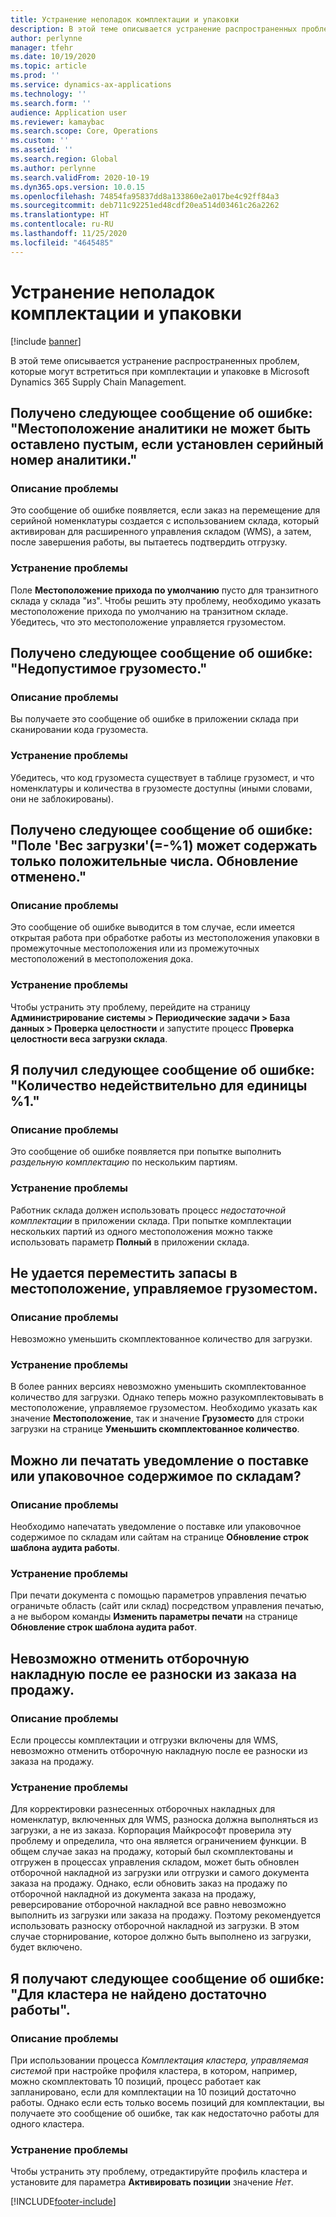 ```yaml
---
title: Устранение неполадок комплектации и упаковки
description: В этой теме описывается устранение распространенных проблем, которые могут встретиться при комплектации и упаковке в Microsoft Dynamics 365 Supply Chain Management.
author: perlynne
manager: tfehr
ms.date: 10/19/2020
ms.topic: article
ms.prod: ''
ms.service: dynamics-ax-applications
ms.technology: ''
ms.search.form: ''
audience: Application user
ms.reviewer: kamaybac
ms.search.scope: Core, Operations
ms.custom: ''
ms.assetid: ''
ms.search.region: Global
ms.author: perlynne
ms.search.validFrom: 2020-10-19
ms.dyn365.ops.version: 10.0.15
ms.openlocfilehash: 74854fa95837dd8a133860e2a017be4c92ff84a3
ms.sourcegitcommit: deb711c92251ed48cdf20ea514d03461c26a2262
ms.translationtype: HT
ms.contentlocale: ru-RU
ms.lasthandoff: 11/25/2020
ms.locfileid: "4645485"
---
```

# <a name="troubleshoot-picking-and-packing"></a>Устранение неполадок комплектации и упаковки

[!include [banner](../includes/banner.md)]

В этой теме описывается устранение распространенных проблем, которые могут встретиться при комплектации и упаковке в Microsoft Dynamics 365 Supply Chain Management.

## <a name="i-receive-the-following-error-message-dimension-location-cant-be-left-blank-if-dimension-serial-number-is-set"></a>Получено следующее сообщение об ошибке: "Местоположение аналитики не может быть оставлено пустым, если установлен серийный номер аналитики."

### <a name="issue-description"></a>Описание проблемы

Это сообщение об ошибке появляется, если заказ на перемещение для серийной номенклатуры создается с использованием склада, который активирован для расширенного управления складом (WMS), а затем, после завершения работы, вы пытаетесь подтвердить отгрузку.

### <a name="issue-resolution"></a>Устранение проблемы

Поле **Местоположение прихода по умолчанию** пусто для транзитного склада у склада "из". Чтобы решить эту проблему, необходимо указать местоположение прихода по умолчанию на транзитном складе. Убедитесь, что это местоположение управляется грузоместом.

## <a name="i-receive-the-following-error-message-invalid-license-plate"></a>Получено следующее сообщение об ошибке: "Недопустимое грузоместо."

### <a name="issue-description"></a>Описание проблемы

Вы получаете это сообщение об ошибке в приложении склада при сканировании кода грузоместа.

### <a name="issue-resolution"></a>Устранение проблемы

Убедитесь, что код грузоместа существует в таблице грузомест, и что номенклатуры и количества в грузоместе доступны (иными словами, они не заблокированы).

## <a name="i-receive-the-following-error-message-field-load-weight-1-can-only-contain-positive-numbers-update-has-been-canceled"></a>Получено следующее сообщение об ошибке: "Поле 'Вес загрузки'(=-%1) может содержать только положительные числа. Обновление отменено."

### <a name="issue-description"></a>Описание проблемы

Это сообщение об ошибке выводится в том случае, если имеется открытая работа при обработке работы из местоположения упаковки в промежуточные местоположения или из промежуточных местоположений в местоположения дока.

### <a name="issue-resolution"></a>Устранение проблемы

Чтобы устранить эту проблему, перейдите на страницу **Администрирование системы \> Периодические задачи \> База данных \> Проверка целостности** и запустите процесс **Проверка целостности веса загрузки склада**.

## <a name="i-receive-the-following-error-message-the-quantity-is-not-valid-for-unit-1"></a>Я получил следующее сообщение об ошибке: "Количество недействительно для единицы %1."

### <a name="issue-description"></a>Описание проблемы

Это сообщение об ошибке появляется при попытке выполнить *раздельную комплектацию* по нескольким партиям.

### <a name="issue-resolution"></a>Устранение проблемы

Работник склада должен использовать процесс *недостаточной комплектации* в приложении склада. При попытке комплектации нескольких партий из одного местоположения можно также использовать параметр **Полный** в приложении склада.

## <a name="i-cant-move-inventory-to-a-location-that-is-license-platecontrolled"></a>Не удается переместить запасы в местоположение, управляемое грузоместом.

### <a name="issue-description"></a>Описание проблемы

Невозможно уменьшить скомплектованное количество для загрузки.

### <a name="issue-resolution"></a>Устранение проблемы

В более ранних версиях невозможно уменьшить скомплектованное количество для загрузки. Однако теперь можно разукомплектовывать в местоположение, управляемое грузоместом. Необходимо указать как значение **Местоположение**, так и значение **Грузоместо** для строки загрузки на странице **Уменьшить скомплектованное количество**.

## <a name="can-i-print-a-delivery-note-or-packing-content-by-warehouse"></a>Можно ли печатать уведомление о поставке или упаковочное содержимое по складам?

### <a name="issue-description"></a>Описание проблемы

Необходимо напечатать уведомление о поставке или упаковочное содержимое по складам или сайтам на странице **Обновление строк шаблона аудита работы**.

### <a name="issue-resolution"></a>Устранение проблемы

При печати документа с помощью параметров управления печатью ограничьте область (сайт или склад) посредством управления печатью, а не выбором команды **Изменить параметры печати** на странице **Обновление строк шаблона аудита работ**.

## <a name="i-cant-cancel-a-packing-slip-after-its-posted-from-a-sales-order"></a>Невозможно отменить отборочную накладную после ее разноски из заказа на продажу.

### <a name="issue-description"></a>Описание проблемы

Если процессы комплектации и отгрузки включены для WMS, невозможно отменить отборочную накладную после ее разноски из заказа на продажу.

### <a name="issue-resolution"></a>Устранение проблемы

Для корректировки разнесенных отборочных накладных для номенклатур, включенных для WMS, разноска должна выполняться из загрузки, а не из заказа. Корпорация Майкрософт проверила эту проблему и определила, что она является ограничением функции. В общем случае заказ на продажу, который был скомплектованы и отгружен в процессах управления складом, может быть обновлен отборочной накладной из загрузки или отгрузки и самого документа заказа на продажу. Однако, если обновить заказ на продажу по отборочной накладной из документа заказа на продажу, реверсирование отборочной накладной все равно невозможно выполнить из загрузки или заказа на продажу. Поэтому рекомендуется использовать разноску отборочной накладной из загрузки. В этом случае сторнирование, которое должно быть выполнено из загрузки, будет включено.

## <a name="i-receive-the-following-error-message-not-enough-work-can-be-found-for-cluster"></a>Я получают следующее сообщение об ошибке: "Для кластера не найдено достаточно работы".

### <a name="issue-description"></a>Описание проблемы

При использовании процесса *Комплектация кластера, управляемая системой* при настройке профиля кластера, в котором, например, можно скомплектовать 10 позиций, процесс работает как запланировано, если для комплектации на 10 позиций достаточно работы. Однако если есть только восемь позиций для комплектации, вы получаете это сообщение об ошибке, так как недостаточно работы для одного кластера.

### <a name="issue-resolution"></a>Устранение проблемы

Чтобы устранить эту проблему, отредактируйте профиль кластера и установите для параметра **Активировать позиции** значение *Нет*.


[!INCLUDE[footer-include](../../includes/footer-banner.md)]